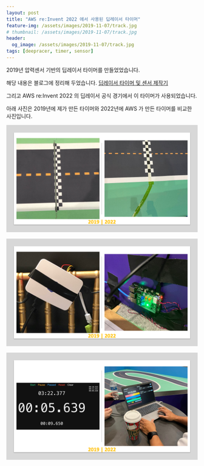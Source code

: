 ```yaml
---
layout: post
title: "AWS re:Invent 2022 에서 사용된 딥레이서 타이머"
feature-img: /assets/images/2019-11-07/track.jpg
# thumbnail: /assets/images/2019-11-07/track.jpg
header:
  og_image: /assets/images/2019-11-07/track.jpg
tags: [deepracer, timer, sensor]
---
```


2019년 압력센서 기반의 딥레이서 타이머를 만들었었습니다.

해당 내용은 블로그에 정리해 두었습니다. [딥레이서 타이머 및 센서 제작기](https://nalbam.github.io/2019/11/07/deepracer-timer-ko.html)

그리고 AWS re:Invent 2022 의 딥레이서 공식 경기에서 이 타이머가 사용되었습니다.

아래 사진은 2019년에 제가 만든 타이머와 2022년에 AWS 가 만든 타이머를 비교한 사진입니다.

![Pressure Sensor](/assets/images/2022-12-12/timer-2022-01.png)

![Raspberry Pi](/assets/images/2022-12-12/timer-2022-02.png)

![Timer](/assets/images/2022-12-12/timer-2022-03.png)
